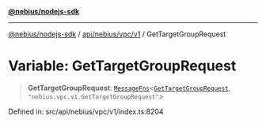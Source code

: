 [**@nebius/nodejs-sdk**](../../../../../README.md)

***

[@nebius/nodejs-sdk](../../../../../README.md) / [api/nebius/vpc/v1](../README.md) / GetTargetGroupRequest

# Variable: GetTargetGroupRequest

> **GetTargetGroupRequest**: [`MessageFns`](../../../../../runtime/protos/core/interfaces/MessageFns.md)\<[`GetTargetGroupRequest`](../interfaces/GetTargetGroupRequest.md), `"nebius.vpc.v1.GetTargetGroupRequest"`\>

Defined in: src/api/nebius/vpc/v1/index.ts:8204
